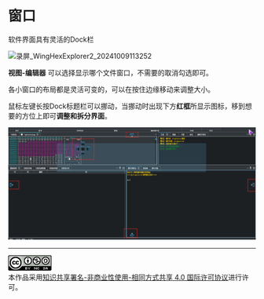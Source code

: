 # 窗口

软件界面具有灵活的Dock栏

![录屏_WingHexExplorer2_20241009113252](markdown-pic/%E7%AA%97%E5%8F%A3/%E5%BD%95%E5%B1%8F_WingHexExplorer2_20241009113252.gif)

**视图-编辑器** 可以选择显示哪个文件窗口，不需要的取消勾选即可。

各小窗口的布局都是灵活可变的，可以在按住边缘移动来调整大小。

鼠标左键长按Dock标题栏可以挪动，当挪动时出现下方**红框**所显示图标，移到想要的方位上即可**调整和拆分界面**。

![image-20241009113733578](markdown-pic/%E7%AA%97%E5%8F%A3/image-20241009113733578.png)



---

<a rel="license" href="http://creativecommons.org/licenses/by-nc-sa/4.0/"><img alt="知识共享许可协议" style="border-width:0" src="images/88x31.png" /></a><br />本作品采用<a rel="license" href="http://creativecommons.org/licenses/by-nc-sa/4.0/">知识共享署名-非商业性使用-相同方式共享 4.0 国际许可协议</a>进行许可。
